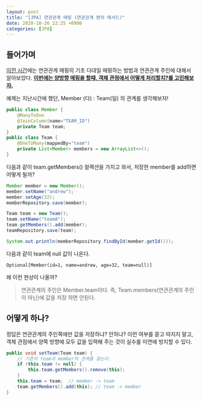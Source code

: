```yaml
---
layout: post
title: "[JPA] 연관관계 매핑 (연관관계 편의 메서드)"
date: 2020-10-26 22:25 +0900
categories: [JPA]
---
```


## 들어가며

[이전 시간](umanking.github.io/jpa-1-n-mapping)에는 연관관계 매핑의 기초 다대일 매핑하는 방법과 연관관계 주인에 대해서 알아보았다. **<u>이번에는 양방향 매핑을 할때, 객체 관점에서 어떻게 처리할지?를 고민해보자.</u>**



예제는 지난시간에 했던, Member (다) : Team(일) 의 관계를 생각해보자! 

```java
public class Member {
    @ManyToOne
    @JoinColumn(name="TEAM_ID")
    private Team team;
}
public class Team {
    @OneToMany(mappedBy="team")
    private List<Member> members = new ArrayList<>();
}
```



다음과 같이 team.getMembers() 컬랙션을 가지고 와서, 저장한 member를 add하면 어떻게 될까?

```java
Member member = new Member();
member.setName("andrew");
member.setAge(32);
memberRepository.save(member);

Team team = new Team();
team.setName("teamA");
team.getMembers().add(member);
teamRepository.save(team);

System.out.println(memberRepository.findById(member.getId()));
```

다음과 같이 team에 null 값이 나온다.

```
Optional[Member(id=1, name=andrew, age=32, team=null)]
```

왜 이런 현상이 나올까? 

> 연관관계의 주인은 Member.team이다. 즉, Team.members(연관관계의 주인이 아닌)에 값을 저장 하면 안된다. 



## 어떻게 하나?

정답은 연관관계의 주인쪽에만 값을 저장하냐? 안하냐? 이런 여부를 묻고 따지지 말고, 객체 관점에서 양쪽 방향에 모두 값을 입력해 주는 것이 실수를 미연에 방지할 수 있다. 

```java
public void setTeam(Team team) {
    // 기존의 team과 member의 관계를 끊는다.
    if (this.team != null) {
        this.team.getMembers().remove(this);
    }
    this.team = team;  // member -> team 
    team.getMembers().add(this); // team -> member
}
```





